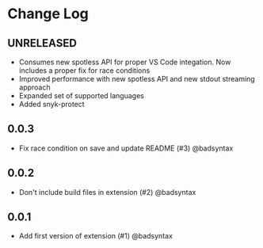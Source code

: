 # Change Log

## UNRELEASED

- Consumes new spotless API for proper VS Code integation. Now includes a proper fix for race conditions
- Improved performance with new spotless API and new stdout streaming approach
- Expanded set of supported languages
- Added snyk-protect

## 0.0.3

- Fix race condition on save and update README (#3) @badsyntax

## 0.0.2

- Don't include build files in extension (#2) @badsyntax

## 0.0.1

- Add first version of extension (#1) @badsyntax
